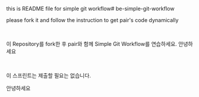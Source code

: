 this is README file for simple git workflow# be-simple-git-workflow

please fork it and follow the instruction to get pair's code dynamically

<br />

이 Repository를 fork한 후 pair와 함께 Simple Git Workflow를 연습하세요.
안녕하세요 


<br />

이 스프린트는 제출할 필요는 없습니다.

안녕하세요